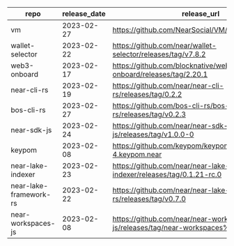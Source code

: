 | repo | release_date | release_url |
| --- | --- | --- |
| vm | 2023-02-27 | https://github.com/NearSocial/VM/releases/tag/0.3.0 |
| wallet-selector | 2023-02-22 | https://github.com/near/wallet-selector/releases/tag/v7.8.2 |
| web3-onboard | 2023-02-17 | https://github.com/blocknative/web3-onboard/releases/tag/2.20.1 |
| near-cli-rs | 2023-02-19 | https://github.com/near/near-cli-rs/releases/tag/0.2.2 |
| bos-cli-rs | 2023-02-27 | https://github.com/bos-cli-rs/bos-cli-rs/releases/tag/v0.2.3 |
| near-sdk-js | 2023-02-24 | https://github.com/near/near-sdk-js/releases/tag/v1.0.0-0 |
| keypom | 2023-02-08 | https://github.com/keypom/keypom/releases/tag/v1-4.keypom.near |
| near-lake-indexer | 2023-02-23 | https://github.com/near/near-lake-indexer/releases/tag/0.1.21-rc.0 |
| near-lake-framework-rs | 2023-02-22 | https://github.com/near/near-lake-framework-rs/releases/tag/v0.7.0 |
| near-workspaces-js | 2023-02-08 | https://github.com/near/near-workspaces-js/releases/tag/near-workspaces%403.3.0 |

